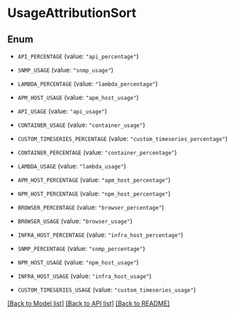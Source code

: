 # UsageAttributionSort

## Enum


* `API_PERCENTAGE` (value: `"api_percentage"`)

* `SNMP_USAGE` (value: `"snmp_usage"`)

* `LAMBDA_PERCENTAGE` (value: `"lambda_percentage"`)

* `APM_HOST_USAGE` (value: `"apm_host_usage"`)

* `API_USAGE` (value: `"api_usage"`)

* `CONTAINER_USAGE` (value: `"container_usage"`)

* `CUSTOM_TIMESERIES_PERCENTAGE` (value: `"custom_timeseries_percentage"`)

* `CONTAINER_PERCENTAGE` (value: `"container_percentage"`)

* `LAMBDA_USAGE` (value: `"lambda_usage"`)

* `APM_HOST_PERCENTAGE` (value: `"apm_host_percentage"`)

* `NPM_HOST_PERCENTAGE` (value: `"npm_host_percentage"`)

* `BROWSER_PERCENTAGE` (value: `"browser_percentage"`)

* `BROWSER_USAGE` (value: `"browser_usage"`)

* `INFRA_HOST_PERCENTAGE` (value: `"infra_host_percentage"`)

* `SNMP_PERCENTAGE` (value: `"snmp_percentage"`)

* `NPM_HOST_USAGE` (value: `"npm_host_usage"`)

* `INFRA_HOST_USAGE` (value: `"infra_host_usage"`)

* `CUSTOM_TIMESERIES_USAGE` (value: `"custom_timeseries_usage"`)


[[Back to Model list]](../README.md#documentation-for-models) [[Back to API list]](../README.md#documentation-for-api-endpoints) [[Back to README]](../README.md)


